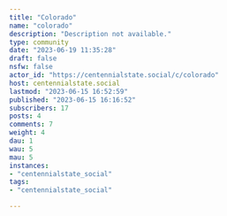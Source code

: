 ```yaml
---
title: "Colorado" 
name: "colorado"
description: "Description not available."
type: community
date: "2023-06-19 11:35:28"
draft: false
nsfw: false
actor_id: "https://centennialstate.social/c/colorado"
host: centennialstate.social
lastmod: "2023-06-15 16:52:59"
published: "2023-06-15 16:16:52"
subscribers: 17
posts: 4
comments: 7
weight: 4
dau: 1
wau: 5
mau: 5
instances:
- "centennialstate_social"
tags: 
- "centennialstate_social"

---
```


